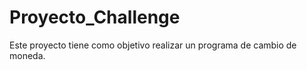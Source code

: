 # Proyecto_Challenge 

Este proyecto tiene como objetivo realizar un programa de cambio de moneda.



